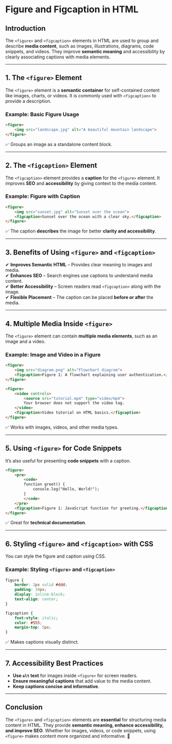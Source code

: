 # **Figure and Figcaption in HTML**  

## **Introduction**  
The `<figure>` and `<figcaption>` elements in HTML are used to group and describe **media content**, such as images, illustrations, diagrams, code snippets, and videos. They improve **semantic meaning** and accessibility by clearly associating captions with media elements.

---

## **1. The `<figure>` Element**  
The `<figure>` element is a **semantic container** for self-contained content like images, charts, or videos. It is commonly used with `<figcaption>` to provide a description.

### **Example: Basic Figure Usage**
```html
<figure>
    <img src="landscape.jpg" alt="A beautiful mountain landscape">
</figure>
```
✅ Groups an image as a standalone content block.

---

## **2. The `<figcaption>` Element**  
The `<figcaption>` element provides a **caption** for the `<figure>` element. It improves **SEO** and **accessibility** by giving context to the media content.

### **Example: Figure with Caption**
```html
<figure>
    <img src="sunset.jpg" alt="Sunset over the ocean">
    <figcaption>Sunset over the ocean with a clear sky.</figcaption>
</figure>
```
✅ The caption **describes** the image for better **clarity and accessibility**.

---

## **3. Benefits of Using `<figure>` and `<figcaption>`**
✔ **Improves Semantic HTML** – Provides clear meaning to images and media.  
✔ **Enhances SEO** – Search engines use captions to understand media content.  
✔ **Better Accessibility** – Screen readers read `<figcaption>` along with the image.  
✔ **Flexible Placement** – The caption can be placed **before or after** the media.  

---

## **4. Multiple Media Inside `<figure>`**  
The `<figure>` element can contain **multiple media elements**, such as an image and a video.

### **Example: Image and Video in a Figure**
```html
<figure>
    <img src="diagram.png" alt="Flowchart diagram">
    <figcaption>Figure 1: A flowchart explaining user authentication.</figcaption>
</figure>

<figure>
    <video controls>
        <source src="tutorial.mp4" type="video/mp4">
        Your browser does not support the video tag.
    </video>
    <figcaption>Video tutorial on HTML basics.</figcaption>
</figure>
```
✅ Works with images, videos, and other media types.

---

## **5. Using `<figure>` for Code Snippets**  
It’s also useful for presenting **code snippets** with a caption.

```html
<figure>
    <pre>
        <code>
        function greet() {
            console.log("Hello, World!");
        }
        </code>
    </pre>
    <figcaption>Figure 1: JavaScript function for greeting.</figcaption>
</figure>
```
✅ Great for **technical documentation**.

---

## **6. Styling `<figure>` and `<figcaption>` with CSS**  
You can style the figure and caption using CSS.

### **Example: Styling `<figure>` and `<figcaption>`**
```css
figure {
    border: 2px solid #ddd;
    padding: 10px;
    display: inline-block;
    text-align: center;
}

figcaption {
    font-style: italic;
    color: #555;
    margin-top: 5px;
}
```
✅ Makes captions visually distinct.

---

## **7. Accessibility Best Practices**
- **Use `alt` text** for images inside `<figure>` for screen readers.  
- **Ensure meaningful captions** that add value to the media content.  
- **Keep captions concise and informative**.  

---

## **Conclusion**  
The `<figure>` and `<figcaption>` elements are **essential** for structuring media content in HTML. They provide **semantic meaning, enhance accessibility, and improve SEO**. Whether for images, videos, or code snippets, using `<figure>` makes content more organized and informative. 🚀